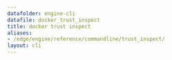 ```yaml
---
datafolder: engine-cli
datafile: docker_trust_inspect
title: docker trust inspect
aliases:
- /edge/engine/reference/commandline/trust_inspect/
layout: cli
---
```


<!--
This page is automatically generated from Docker's source code. If you want to
suggest a change to the text that appears here, open a ticket or pull request
in the source repository on GitHub:

https://github.com/docker/cli
-->
